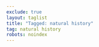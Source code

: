 ```yaml
---
exclude: true
layout: taglist
title: "Tagged: natural history"
tag: natural history
robots: noindex
---
```

